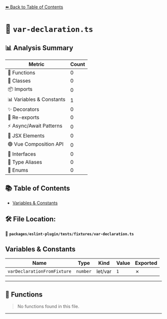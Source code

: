 [⬅️ Back to Table of Contents](../../../../index.md)

# 📄 `var-declaration.ts`

## 📊 Analysis Summary

| Metric | Count |
|--------|-------|
| 🔧 Functions | 0 |
| 🧱 Classes | 0 |
| 📦 Imports | 0 |
| 📊 Variables & Constants | 1 |
| ✨ Decorators | 0 |
| 🔄 Re-exports | 0 |
| ⚡ Async/Await Patterns | 0 |
| 💠 JSX Elements | 0 |
| 🟢 Vue Composition API | 0 |
| 📐 Interfaces | 0 |
| 📑 Type Aliases | 0 |
| 🎯 Enums | 0 |

## 📚 Table of Contents

- [Variables & Constants](#variables-constants)

## 🛠️ File Location:
📂 **`packages/eslint-plugin/tests/fixtures/var-declaration.ts`**

## Variables & Constants

| Name | Type | Kind | Value | Exported |
|------|------|------|-------|----------|
| `varDeclarationFromFixture` | `number` | let/var | `1` | ✗ |


---

## 🔧 Functions

> No functions found in this file.


---